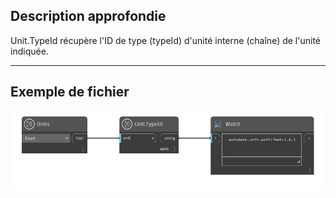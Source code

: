 ## Description approfondie
Unit.TypeId récupère l'ID de type (typeId) d'unité interne (chaîne) de l'unité indiquée.
___
## Exemple de fichier

![Unit.TypeId](./DynamoUnits.Unit.TypeId_img.png)
